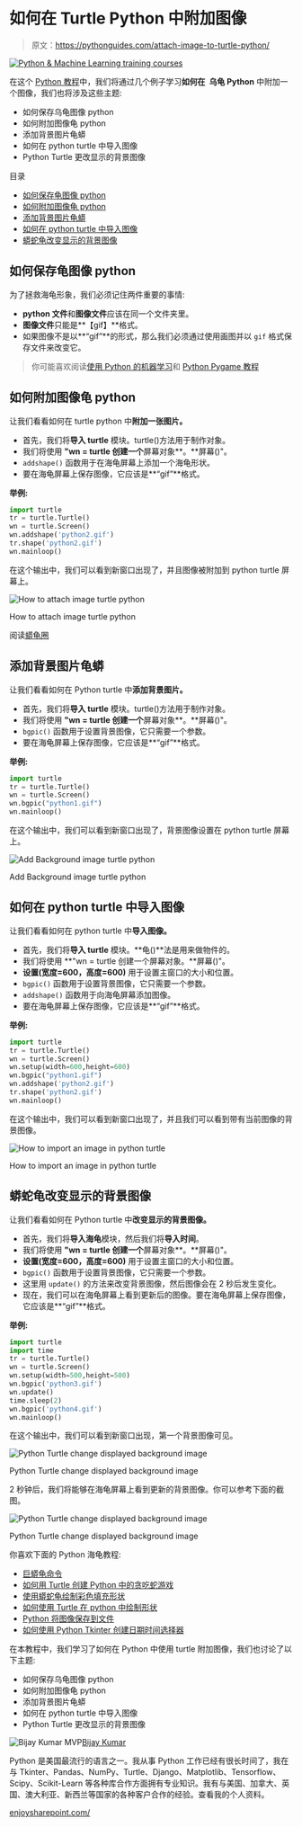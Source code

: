 # 如何在 Turtle Python 中附加图像

> 原文：<https://pythonguides.com/attach-image-to-turtle-python/>

[![Python & Machine Learning training courses](img/49ec9c6da89a04c9f45bab643f8c765c.png)](https://sharepointsky.teachable.com/p/python-and-machine-learning-training-course)

在这个 [Python 教程](https://pythonguides.com/learn-python/)中，我们将通过几个例子学习**如何在` `乌龟 Python** 中附加一个图像，我们也将涉及这些主题:

*   如何保存乌龟图像 python
*   如何附加图像龟 python
*   添加背景图片龟蟒
*   如何在 python turtle 中导入图像
*   Python Turtle 更改显示的背景图像

目录

[](#)

*   [如何保存龟图像 python](#How_to_save_turtle_image_python "How to save turtle image python")
*   [如何附加图像龟 python](#How_to_attach_image_turtle_python "How to attach image turtle python")
*   [添加背景图片龟蟒](#Add_Background_image_turtle_python "Add Background image turtle python")
*   [如何在 python turtle 中导入图像](#How_to_import_an_image_in_python_turtle "How to import an image in python turtle")
*   [蟒蛇龟改变显示的背景图像](#Python_Turtle_change_displayed_background_image "Python Turtle change displayed background image")

## 如何保存龟图像 python

为了拯救海龟形象，我们必须记住两件重要的事情:

*   **python 文件**和**图像文件**应该在同一个文件夹里。
*   **图像文件**只能是**【gif】**格式。
*   如果图像不是以**“gif”**的形式，那么我们必须通过使用画图并以 `gif` 格式保存文件来改变它。

> 你可能喜欢阅读[使用 Python 的机器学习](https://pythonguides.com/machine-learning-using-python/)和 [Python Pygame 教程](https://pythonguides.com/python-pygame-tutorial/)

## 如何附加图像龟 python

让我们看看如何在 turtle python 中**附加一张图片。**

*   首先，我们将**导入 turtle** 模块。turtle()方法用于制作对象。
*   我们将使用 **"wn = turtle 创建一个**屏幕对象**。**屏幕()"。
*   `addshape()` 函数用于在海龟屏幕上添加一个海龟形状。
*   要在海龟屏幕上保存图像，它应该是**“gif”**格式。

**举例:**

```py
import turtle
tr = turtle.Turtle()
wn = turtle.Screen()
wn.addshape('python2.gif')
tr.shape('python2.gif')
wn.mainloop()
```

在这个输出中，我们可以看到新窗口出现了，并且图像被附加到 python turtle 屏幕上。

![How to attach image turtle python](img/782111756e08949c6f3096c4e6cdc0c5.png "How to attach image turtle python")

How to attach image turtle python

阅读[蟒龟圈](https://pythonguides.com/python-turtle-circle/)

## 添加背景图片龟蟒

让我们看看如何在 Python turtle 中**添加背景图片。**

*   首先，我们将**导入 turtle** 模块。turtle()方法用于制作对象。
*   我们将使用 **"wn = turtle 创建一个**屏幕对象**。**屏幕()"。
*   `bgpic()` 函数用于设置背景图像，它只需要一个参数。
*   要在海龟屏幕上保存图像，它应该是**“gif”**格式。

**举例:**

```py
import turtle
tr = turtle.Turtle()
wn = turtle.Screen()
wn.bgpic("python1.gif")
wn.mainloop()
```

在这个输出中，我们可以看到新窗口出现了，背景图像设置在 python turtle 屏幕上。

![Add Background image turtle python](img/44a1bf333c63b6eb8a63fdbf27ca55af.png "Add Background image turtle python")

Add Background image turtle python

## 如何在 python turtle 中导入图像

让我们看看如何在 python turtle 中**导入图像。**

*   首先，我们将**导入 turtle** 模块。**龟()**法是用来做物件的。
*   我们将使用 **"wn = turtle 创建一个屏幕对象。**屏幕()"。
*   **设置(宽度=600，高度=600)** 用于设置主窗口的大小和位置。
*   `bgpic()` 函数用于设置背景图像，它只需要一个参数。
*   `addshape()` 函数用于向海龟屏幕添加图像。
*   要在海龟屏幕上保存图像，它应该是**“gif”**格式。

**举例:**

```py
import turtle
tr = turtle.Turtle()
wn = turtle.Screen()
wn.setup(width=600,height=600)
wn.bgpic("python1.gif")
wn.addshape('python2.gif')
tr.shape('python2.gif')
wn.mainloop()
```

在这个输出中，我们可以看到新窗口出现了，并且我们可以看到带有当前图像的背景图像。

![How to import an image in python turtle](img/974e0dfecd7308dd1fd85cab8adf445f.png "How to import an image in python turtle")

How to import an image in python turtle

## 蟒蛇龟改变显示的背景图像

让我们看看如何在 Python turtle 中**改变显示的背景图像。**

*   首先，我们将**导入海龟**模块，然后我们将**导入时间**。
*   我们将使用 **"wn = turtle 创建一个**屏幕对象**。**屏幕()"。
*   **设置(宽度=600，高度=600)** 用于设置主窗口的大小和位置。
*   `bgpic()` 函数用于设置背景图像，它只需要一个参数。
*   这里用 `update()` 的方法来改变背景图像，然后图像会在 2 秒后发生变化。
*   现在，我们可以在海龟屏幕上看到更新后的图像。要在海龟屏幕上保存图像，它应该是**“gif”**格式。

**举例:**

```py
import turtle
import time
tr = turtle.Turtle()
wn = turtle.Screen()
wn.setup(width=500,height=500)
wn.bgpic('python3.gif')
wn.update()
time.sleep(2)
wn.bgpic('python4.gif')
wn.mainloop()
```

在这个输出中，我们可以看到新窗口出现，第一个背景图像可见。

![Python Turtle change displayed background image](img/a53b8ae87bd98879fd7aace64550392b.png "Python Turtle change displayed background image")

Python Turtle change displayed background image

2 秒钟后，我们将能够在海龟屏幕上看到更新的背景图像。你可以参考下面的截图。

![Python Turtle change displayed background image](img/f92e185c32eb8be9a6f02779fe714fd1.png "Python Turtle change displayed background image 1")

Python Turtle change displayed background image

你喜欢下面的 Python 海龟教程:

*   [巨蟒龟命令](https://pythonguides.com/python-turtle-commands/)
*   [如何用 Turtle 创建 Python 中的贪吃蛇游戏](https://pythonguides.com/snake-game-in-python/)
*   [使用蟒蛇龟绘制彩色填充形状](https://pythonguides.com/draw-colored-filled-shapes-using-python-turtle/)
*   [如何使用 Turtle 在 python 中绘制形状](https://pythonguides.com/turtle-programming-in-python/)
*   [Python 将图像保存到文件](https://pythonguides.com/python-save-an-image-to-file/)
*   [如何使用 Python Tkinter 创建日期时间选择器](https://pythonguides.com/create-date-time-picker-using-python-tkinter/)

在本教程中，我们学习了如何在 Python 中使用 turtle 附加图像，我们也讨论了以下主题:

*   如何保存乌龟图像 python
*   如何附加图像龟 python
*   添加背景图片龟蟒
*   如何在 python turtle 中导入图像
*   Python Turtle 更改显示的背景图像

![Bijay Kumar MVP](img/9cb1c9117bcc4bbbaba71db8d37d76ef.png "Bijay Kumar MVP")[Bijay Kumar](https://pythonguides.com/author/fewlines4biju/)

Python 是美国最流行的语言之一。我从事 Python 工作已经有很长时间了，我在与 Tkinter、Pandas、NumPy、Turtle、Django、Matplotlib、Tensorflow、Scipy、Scikit-Learn 等各种库合作方面拥有专业知识。我有与美国、加拿大、英国、澳大利亚、新西兰等国家的各种客户合作的经验。查看我的个人资料。

[enjoysharepoint.com/](https://enjoysharepoint.com/)[](https://www.facebook.com/fewlines4biju "Facebook")[](https://www.linkedin.com/in/fewlines4biju/ "Linkedin")[](https://twitter.com/fewlines4biju "Twitter")